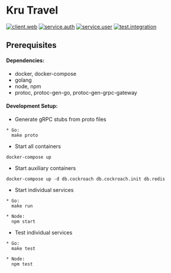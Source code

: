 # Kru Travel

[![client.web][client.web-badge]][client.web-workflow]
[![service.auth][service.auth-badge]][service.auth-workflow]
[![service.user][service.user-badge]][service.user-workflow]
[![test.integration][test.integration-badge]][test.integration-workflow]

## Prerequisites

#### Dependencies:

- docker, docker-compose
- golang
- node, npm
- protoc, protoc-gen-go, protoc-gen-grpc-gateway

#### Development Setup:

- Generate gRPC stubs from proto files

```
* Go:
  make proto
```

- Start all containers

```
docker-compose up
```

- Start auxiliary containers

```
docker-compose up -d db.cockroach db.cockroach.init db.redis
```

- Start individual services

```
* Go:
  make run

* Node:
  npm start
```

- Test individual services

```
* Go:
  make test

* Node:
  npm test
```

[client.web-badge]: https://github.com/jace-ys/kru-travel/workflows/client.web/badge.svg
[client.web-workflow]: https://github.com/jace-ys/kru-travel/actions?query=workflow%3Atest.integration
[service.auth-badge]: https://github.com/jace-ys/kru-travel/workflows/service.auth/badge.svg
[service.auth-workflow]: https://github.com/jace-ys/kru-travel/actions?query=workflow%3Aservice.auth
[service.user-badge]: https://github.com/jace-ys/kru-travel/workflows/service.user/badge.svg
[service.user-workflow]: https://github.com/jace-ys/kru-travel/actions?query=workflow%3Aservice.user
[test.integration-badge]: https://github.com/jace-ys/kru-travel/workflows/test.integration/badge.svg
[test.integration-workflow]: https://github.com/jace-ys/kru-travel/actions?query=workflow%3Atest.integration
